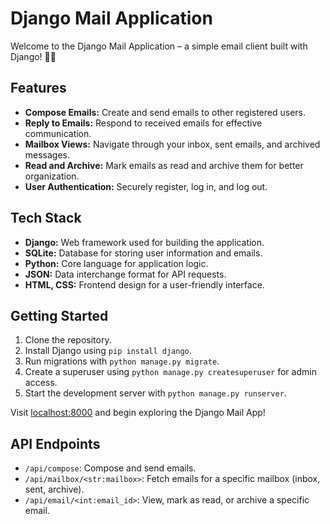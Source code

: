 # Django Mail Application

Welcome to the Django Mail Application – a simple email client built with Django! 📧✨

## Features

- **Compose Emails:** Create and send emails to other registered users.
- **Reply to Emails:** Respond to received emails for effective communication.
- **Mailbox Views:** Navigate through your inbox, sent emails, and archived messages.
- **Read and Archive:** Mark emails as read and archive them for better organization.
- **User Authentication:** Securely register, log in, and log out.

## Tech Stack

- **Django:** Web framework used for building the application.
- **SQLite:** Database for storing user information and emails.
- **Python:** Core language for application logic.
- **JSON:** Data interchange format for API requests.
- **HTML, CSS:** Frontend design for a user-friendly interface.

## Getting Started

1. Clone the repository.
2. Install Django using `pip install django`.
3. Run migrations with `python manage.py migrate`.
4. Create a superuser using `python manage.py createsuperuser` for admin access.
5. Start the development server with `python manage.py runserver`.

Visit [localhost:8000](http://localhost:8000) and begin exploring the Django Mail App!

## API Endpoints

- `/api/compose`: Compose and send emails.
- `/api/mailbox/<str:mailbox>`: Fetch emails for a specific mailbox (inbox, sent, archive).
- `/api/email/<int:email_id>`: View, mark as read, or archive a specific email.
